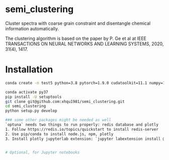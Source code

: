 # semi_clustering
Cluster spectra with coarse grain constraint and disentangle chemical information automatically.

The clustering algorithm is based on the paper by P. Ge et al at IEEE TRANSACTIONS ON NEURAL NETWORKS AND LEARNING SYSTEMS, 2020, 31(4), 1417.

# Installation

```bash
conda create -n test5 python=3.8 pytorch=1.9.0 cudatoolkit=11.1 numpy=1.21.1 torchvision tomli -c nvidia -c pytorch -c conda-forge

conda activate py37
pip install -U setuptools
git clone git@github.com:xhqu1981/semi_clustering.git
cd semi_clustering
python setup.py develop

### some other packages might be needed as well 
`optuna` needs two things to run properly: redis database and plotly
1. Follow https://redis.io/topics/quickstart to install redis-server
2. Use pip/conda to install node.js, npm, plotly 
3. Install plotly jupyterlab extension: `jupyter labextension install @jupyter-widgets/jupyterlab-manager jupyterlab-plotly`


# Optional, for Jupyter notebooks
```

